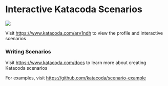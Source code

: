 # Interactive Katacoda Scenarios

[![](http://shields.katacoda.com/katacoda/arv1ndh/count.svg)](https://www.katacoda.com/arv1ndh "Get your profile on Katacoda.com")

Visit https://www.katacoda.com/arv1ndh to view the profile and interactive scenarios

### Writing Scenarios
Visit https://www.katacoda.com/docs to learn more about creating Katacoda scenarios

For examples, visit https://github.com/katacoda/scenario-example
